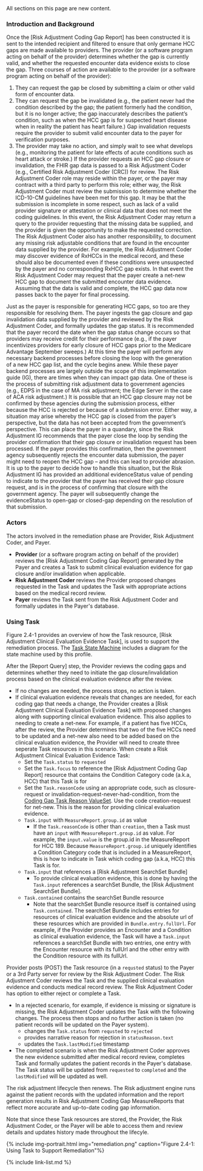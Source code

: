 
<div class="new-content" markdown="1">
All sections on this page are new content.
</div><!-- new-content -->

### Introduction and Background

Once the [Risk Adjustment Coding Gap Report] has been constructed it is sent to the intended recipient and filtered to ensure that only germane HCC gaps are made available to providers. The provider (or a software program acting on behalf of the provider) determines whether the gap is currently valid, and whether the requested encounter data evidence exists to close the gap. Three courses of action are available to the provider (or a software program acting on behalf of the provider):
1.	They can request the gap be closed by submitting a claim or other valid form of encounter data.
2.	They can request the gap be invalidated (e.g., the patient never had the condition described by the gap; the patient formerly had the condition, but it is no longer active; the gap inaccurately describes the patient’s condition, such as when the HCC gap is for suspected heart disease when in reality the patient has heart failure.) Gap invalidation requests require the provider to submit valid encounter data to the payer for verification purposes.
3.	The provider may take no action, and simply wait to see what develops (e.g., monitoring the patient for late effects of acute conditions such as heart attack or stroke.)
If the provider requests an HCC gap closure or invalidation, the FHIR gap data is passed to a Risk Adjustment Coder (e.g., Certified Risk Adjustment Coder (CRC)) for review. The Risk Adjustment Coder role may reside within the payer, or the payer may contract with a third party to perform this role; either way, the Risk Adjustment Coder must review the submission to determine whether the ICD-10-CM guidelines have been met for this gap. It may be that the submission is incomplete in some respect, such as lack of a valid provider signature or attestation or clinical data that does not meet the coding guidelines. In this event, the Risk Adjustment Coder may return a query to the provider requesting that the missing data be supplied, and the provider is given the opportunity to make the requested correction.
The Risk Adjustment Coder also has another responsibility, to document any missing risk adjustable conditions that are found in the encounter data supplied by the provider. For example, the Risk Adjustment Coder may discover evidence of RxHCCs in the medical record, and these should also be documented even if these conditions were unsuspected by the payer and no corresponding RxHCC gap exists. In that event the Risk Adjustment Coder may request that the payer create a net-new HCC gap to document the submitted encounter data evidence.
Assuming that the data is valid and complete, the HCC gap data now passes back to the payer for final processing.

Just as the payer is responsible for generating HCC gaps, so too are they responsible for resolving them. The payer ingests the gap closure and gap invalidation data supplied by the provider and reviewed by the Risk Adjustment Coder, and formally updates the gap status. It is recommended that the payer record the date when the gap status change occurs so that providers may receive credit for their performance (e.g., if the payer incentivizes providers for early closure of HCC gaps prior to the Medicare Advantage September sweeps.) At this time the payer will perform any necessary backend processes before closing the loop with the generation of a new HCC gap list, and the cycle begins anew. While these payer backend processes are largely outside the scope of this implementation guide (IG), there are times when they can impact gap data. One of these is the process of submitting risk adjustment data to government agencies (e.g., EDPS in the case of MA risk adjustment; the Edge Server in the case of ACA risk adjustment.) It is possible that an HCC gap closure may not be confirmed by these agencies during the submission process, either because the HCC is rejected or because of a submission error. Either way, a situation may arise whereby the HCC gap is closed from the payer’s perspective, but the data has not been accepted from the government’s perspective. This can place the payer in a quandary, since the Risk Adjustment IG recommends that the payer close the loop by sending the provider confirmation that their gap closure or invalidation request has been processed. If the payer provides this confirmation, then the government agency subsequently rejects the encounter data submission, the payer might need to reopen the HCC gap – and this can lead to provider abrasion. It is up to the payer to decide how to handle this situation, but the Risk Adjustment IG has provided an additional evidenceStatus value of pending to indicate to the provider that the payer has received their gap closure request, and is in the process of confirming that closure with the government agency. The payer will subsequently change the evidenceStatus to open-gap or closed-gap depending on the resolution of that submission.

### Actors

The actors involved in the remediation phase are Provider, Risk Adjustment Coder, and Payer. 
- **Provider** (or a software program acting on behalf of the provider) reviews the [Risk Adjustment Coding Gap Report] generated by the Payer and creates a Task to submit clinical evaluation evidence for gap closure and/or invalidation when applicable.  
- **Risk Adjustment Coder** reviews the Provider proposed changes requested in the Task and updates the Task with appropriate actions based on the medical record review. 
- **Payer** reviews the Task sent from the Risk Adjustment Coder and formally updates in the Payer's database.

### Using Task
Figure 2.4-1 provides an overview of how the Task resource, [Risk Adjustment Clinical Evaluation Evidence Task], is used to support the remediation process. The [Task State Machine](StructureDefinition-ra-clinical-evaluation-evidence-task.html#task-state-machine) includes a diagram for the state machine used by this profile. 

After the [Report Query] step, the Provider reviews the coding gaps and determines whether they need to initiate the gap closure/invalidation process based on the clinical evaluation evidence after the review. 
- If no changes are needed, the process stops, no action is taken. 
- If clinical evaluation evidence reveals that changes are needed, for each coding gap that needs a change, the Provider creates a [Risk Adjustment Clinical Evaluation Evidence Task] with proposed changes along with supporting clinical evaluation evidence. This also applies to needing to create a net-new. For example, if a patient has five HCCs, after the review, the Provider determines that two of the five HCCs need to be updated and a net-new also need to be added based on the clinical evaluation evidence, the Provider will need to create three seperate Task resources in this scenario. When create a Risk Adjustment Clinical Evaluation Evidence Task:
    - Set the `Task.status` to `requested`
    - Set the `Task.focus` to reference the [Risk Adjustment Coding Gap Report] resource that contains the Condition Category code (a.k.a, HCC) that this Task is for
    - Set the `Task.reasonCode` using an appropriate code, such as closure-request or invalidation-request-never-had-condition, from the [Coding Gap Task Reason ValueSet](ValueSet-coding-gap-task-reason.html). Use the code creation-request for net-new. This is the reason for providing clinical evaluation evidence.      
    - `Task.input` with `MeasureReport.group.id` as value
        - If the `Task.reasonCode` is other than `creation`, then a Task must have an `input` with `MeasureReport.group.id` as value. For example, the `input.value` is the group.id in the MeasureReport for HCC 189. Because `MeasureReport.group.id` uniquely identifies a Condition Category code that is included in a MeasureReport, this is how to indicate in Task which coding gap (a.k.a, HCC) this Task is for. 
    - `Task.input` that references a [Risk Adjustment SearchSet Bundle]
        - To provide clinical evaluation evidence, this is done by having the `Task.input` references a searchSet Bundle, the [Risk Adjustment SearchSet Bundle]. 
    - `Task.contained` contains the searchSet Bundle resource
        - Note that the searchSet Bundle resource itself is contained using `Task.contained`. The searchSet Bundle includes entries for resources of clinical evaluation evidence and the absolute url of these resources which are provided in `Bundle.entry.fullUrl`. For example, if the Provider provides an Encounter and a Condition as clinical evaluation evidence, the Task will have a `Task.input` references a searchSet Bundle with two entries, one entry with the Encounter resource with its fullUrl and the other entry with the Condition resource with its fullUrl.  

Provider posts (POST) the Task resource (in a `requsted` status) to the Payer or a 3rd Party server for review by the Risk Adjustment Coder. The Risk Adjustment Coder reviews the Task and the supplied clinical evaluation evidence and conducts medical record review. The Risk Adjustment Coder has option to either reject or complete a Task.
- In a rejected scenario, for example, if evidence is missing or signature is missing, the Risk Adjustment Coder updates the Task with the following changes. The process then stops and no further action is taken (no patient records will be updated on the Payer system). 
    - changes the `Task.status` from `requsted` to `rejected`
    - provides narrative reason for rejection in `statusReason.text`
    - updates the `Task.lastModified` timestamp
- The completed scenario is when the Risk Adjustment Coder approves the new evidence submitted after medical record review, completes Task and formally updates the patient records in the Payer's database. The Task status will be updated from `requested` to `completed` and the `lastModified` will be updated as well. 

The risk adjustment lifecycle then renews. The Risk adjustment engine runs against the patient records with the updated information and the report generation results in Risk Adjustment Coding Gap MeasureReports that reflect more accurate and up-to-date coding gap information.  

Note that since these Task resources are stored, the Provider, the Risk Adjustment Coder, or the Payer will be able to access them and review details and updates history made throughout the lifecyle.

{% include img-portrait.html img="remediation.png" caption="Figure 2.4-1: Using Task to Support Remediation"%}


{% include link-list.md %}


